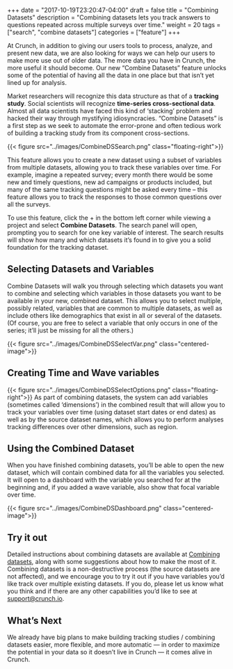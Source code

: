 +++
date = "2017-10-19T23:20:47-04:00"
draft = false
title = "Combining Datasets"
description = "Combining datasets lets you track answers to questions repeated across multiple surveys over time."
weight = 20
tags = ["search", "combine datasets"]
categories = ["feature"]
+++

At Crunch, in addition to giving our users tools to process, analyze, and present new data, we are also looking for ways we can help our users to make more use out of older data. The more data you have in Crunch, the more useful it should become. Our new “Combine Datasets” feature unlocks some of the potential of having all the data in one place but that isn’t yet lined up for analysis.

Market researchers will recognize this data structure as that of a **tracking study**. Social scientists will recognize  **time-series cross-sectional data**. Almost all data scientists have faced this kind of ‘stacking’ problem and hacked their way through mystifying idiosyncracies. “Combine Datasets” is a first step as we seek to automate the error-prone and often tedious work of building a tracking study from its component cross-sections.

{{< figure src="../images/CombineDSSearch.png" class="floating-right">}}

This feature allows you to create a new dataset using a subset of variables from multiple datasets, allowing you to track these variables over time. For example, imagine a repeated survey; every month there would be some new and timely questions, new ad campaigns or products included, but many of the same tracking questions might be asked every time – this feature allows you to track the responses to those common questions over all the surveys.

To use this feature, click the + in the bottom left corner while viewing a project and select **Combine Datasets**. The search panel will open, prompting you to search for one key variable of interest. The search results will show how many and which datasets it’s found in to give you a solid foundation for the tracking dataset.

## Selecting Datasets and Variables

Combine Datasets will walk you through selecting which datasets you want to combine and selecting which variables in those datasets you want to be available in your new, combined dataset. This allows you to select multiple, possibly related, variables that are common to multiple datasets, as well as include others like demographics that exist in all or several of the datasets. (Of course, you are free to select a variable that only occurs in one of the series; it’ll just be missing for all the others.)

{{< figure src="../images/CombineDSSelectVar.png" class="centered-image">}}

## Creating Time and Wave variables

{{< figure src="../images/CombineDSSelectOptions.png" class="floating-right">}}
As part of combining datasets, the system can add variables (sometimes called ‘dimensions’) in the combined result that will allow you to track your variables over time (using dataset start dates or end dates) as well as by the source dataset names, which allows you to perform analyses tracking differences over other dimensions, such as region.

## Using the Combined Dataset

When you have finished combining datasets, you’ll be able to open the new dataset, which will contain combined data for all the variables you selected. It will open to a dashboard with the variable you searched for at the beginning and, if you added a wave variable, also show that focal variable over time.

{{< figure src="../images/CombineDSDashboard.png" class="centered-image">}}

## Try it out

Detailed instructions about combining datasets are available at [Combining datasets](http://support.crunch.io/crunch/crunch_combining-datasets.html), along with some suggestions about how to make the most of it. Combining datasets is a non-destructive process (the source datasets are not affected), and we encourage you to try it out if you have variables you’d like track over multiple existing datasets. If you do, please let us know what you think and if there are any other capabilities you’d like to see at support@crunch.io.

## What’s Next

We already have big plans to make building tracking studies / combining datasets easier, more flexible, and more automatic — in order to maximize the potential in your data so it doesn’t live in Crunch — it comes alive in Crunch.
